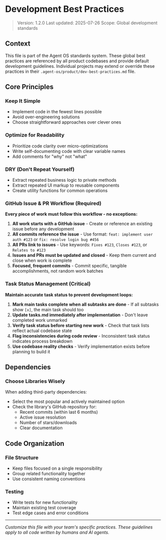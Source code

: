 # Development Best Practices

> Version: 1.2.0
> Last updated: 2025-07-26
> Scope: Global development standards

## Context

This file is part of the Agent OS standards system. These global best practices are referenced by all product codebases and provide default development guidelines. Individual projects may extend or override these practices in their `.agent-os/product/dev-best-practices.md` file.

## Core Principles

### Keep It Simple
- Implement code in the fewest lines possible
- Avoid over-engineering solutions
- Choose straightforward approaches over clever ones

### Optimize for Readability
- Prioritize code clarity over micro-optimizations
- Write self-documenting code with clear variable names
- Add comments for "why" not "what"

### DRY (Don't Repeat Yourself)
- Extract repeated business logic to private methods
- Extract repeated UI markup to reusable components
- Create utility functions for common operations

### GitHub Issue & PR Workflow (Required)
**Every piece of work must follow this workflow - no exceptions:**

1. **All work starts with a GitHub issue** - Create or reference an existing issue before any development
2. **All commits reference the issue** - Use format: `feat: implement user auth #123` or `fix: resolve login bug #456`
3. **All PRs link to issues** - Use keywords: `Fixes #123`, `Closes #123`, or `Relates to #123`
4. **Issues and PRs must be updated and closed** - Keep them current and close when work is complete
5. **Focused, frequent commits** - Commit specific, tangible accomplishments, not random work batches

### Task Status Management (Critical)
**Maintain accurate task status to prevent development loops:**

1. **Mark main tasks complete when all subtasks are done** - If all subtasks show `[x]`, the main task should too
2. **Update tasks.md immediately after implementation** - Don't leave completed work unmarked
3. **Verify task status before starting new work** - Check that task lists reflect actual codebase state
4. **Flag inconsistencies during code review** - Inconsistent task status indicates process breakdown
5. **Use codebase reality checks** - Verify implementation exists before planning to build it

## Dependencies

### Choose Libraries Wisely
When adding third-party dependencies:
- Select the most popular and actively maintained option
- Check the library's GitHub repository for:
  - Recent commits (within last 6 months)
  - Active issue resolution
  - Number of stars/downloads
  - Clear documentation

## Code Organization

### File Structure
- Keep files focused on a single responsibility
- Group related functionality together
- Use consistent naming conventions

### Testing
- Write tests for new functionality
- Maintain existing test coverage
- Test edge cases and error conditions

---

*Customize this file with your team's specific practices. These guidelines apply to all code written by humans and AI agents.*
